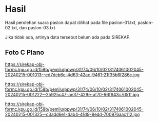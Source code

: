 # Hasil

Hasil perolehan suara paslon dapat dilihat pada file paslon-01.txt, paslon-02.txt, dan paslon-03.txt.

Jika tidak ada, artinya data tersebut belum ada pada SIREKAP.

## Foto C Plano

https://sirekap-obj-formc.kpu.go.id/158b/pemilu/ppwp/31/74/06/10/02/3174061002045-20240215-001013--ed7deb6c-4d63-42ac-9461-21f35b6f286c.jpg

https://sirekap-obj-formc.kpu.go.id/158b/pemilu/ppwp/31/74/06/10/02/3174061002045-20240215-001222--25925c47-ae37-429e-af70-66f943c7d51f.jpg

https://sirekap-obj-formc.kpu.go.id/158b/pemilu/ppwp/31/74/06/10/02/3174061002045-20240215-001325--c3add6e1-4ab4-41d9-8edd-700976aac112.jpg
